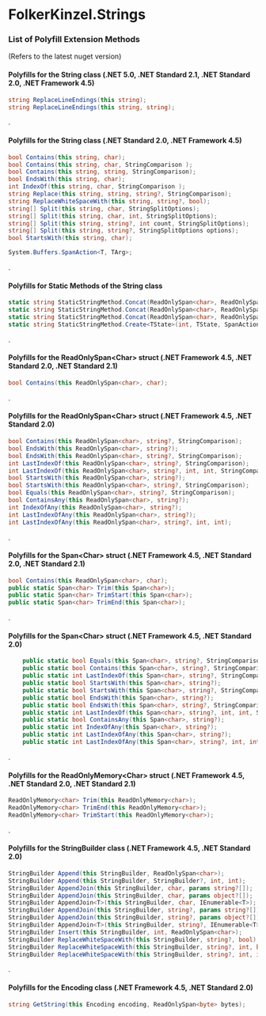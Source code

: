 # FolkerKinzel.Strings

### List of Polyfill Extension Methods 
(Refers to the latest nuget version)
#### Polyfills for the String class (.NET 5.0, .NET Standard 2.1, .NET Standard 2.0, .NET Framework 4.5)
```csharp
string ReplaceLineEndings(this string);
string ReplaceLineEndings(this string, string);
```
.
#### Polyfills for the String class (.NET Standard 2.0, .NET Framework 4.5)
```csharp
bool Contains(this string, char);
bool Contains(this string, char, StringComparison );
bool Contains(this string, string, StringComparison);
bool EndsWith(this string, char);
int IndexOf(this string, char, StringComparison );
string Replace(this string, string, string?, StringComparison);
string ReplaceWhiteSpaceWith(this string, string?, bool);
string[] Split(this string, char, StringSplitOptions);
string[] Split(this string, char, int, StringSplitOptions);
string[] Split(this string, string?, int count, StringSplitOptions);
string[] Split(this string, string?, StringSplitOptions options);
bool StartsWith(this string, char);

System.Buffers.SpanAction<T, TArg>;
```
.
#### Polyfills for Static Methods of the String class
```csharp
static string StaticStringMethod.Concat(ReadOnlySpan<char>, ReadOnlySpan<char>, ReadOnlySpan<char>, ReadOnlySpan<char>);
static string StaticStringMethod.Concat(ReadOnlySpan<char>, ReadOnlySpan<char>, ReadOnlySpan<char>);
static string StaticStringMethod.Concat(ReadOnlySpan<char>, ReadOnlySpan<char>);
static string StaticStringMethod.Create<TState>(int, TState, SpanAction<char, TState>);
```
.

#### Polyfills for the ReadOnlySpan&lt;Char&gt; struct (.NET Framework 4.5, .NET Standard 2.0, .NET Standard 2.1)

```csharp
bool Contains(this ReadOnlySpan<char>, char);
```

.



#### Polyfills for the ReadOnlySpan&lt;Char&gt; struct (.NET Framework 4.5, .NET Standard 2.0)

```csharp
bool Contains(this ReadOnlySpan<char>, string?, StringComparison);
bool EndsWith(this ReadOnlySpan<char>, string?);
bool EndsWith(this ReadOnlySpan<char>, string?, StringComparison);
int LastIndexOf(this ReadOnlySpan<char>, string?, StringComparison);
int LastIndexOf(this ReadOnlySpan<char>, string?, int, int, StringComparison);
bool StartsWith(this ReadOnlySpan<char>, string?);
bool StartsWith(this ReadOnlySpan<char>, string?, StringComparison);
bool Equals(this ReadOnlySpan<char>, string?, StringComparison);
bool ContainsAny(this ReadOnlySpan<char>, string?);
int IndexOfAny(this ReadOnlySpan<char>, string?);
int LastIndexOfAny(this ReadOnlySpan<char>, string?);
int LastIndexOfAny(this ReadOnlySpan<char>, string?, int, int);
```
.
#### Polyfills for the Span&lt;Char&gt; struct (.NET Framework 4.5, .NET Standard 2.0, .NET Standard 2.1)

```csharp
bool Contains(this ReadOnlySpan<char>, char);
public static Span<char> Trim(this Span<char>);
public static Span<char> TrimStart(this Span<char>);
public static Span<char> TrimEnd(this Span<char>);
```
.
#### Polyfills for the Span&lt;Char&gt; struct (.NET Framework 4.5, .NET Standard 2.0)

```csharp
    public static bool Equals(this Span<char>, string?, StringComparison);
    public static bool Contains(this Span<char>, string?, StringComparison);
    public static int LastIndexOf(this Span<char>, string?, StringComparison);
    public static bool StartsWith(this Span<char>, string?);
    public static bool StartsWith(this Span<char>, string?, StringComparison);
    public static bool EndsWith(this Span<char>, string?);
    public static bool EndsWith(this Span<char>, string?, StringComparison);
    public static int LastIndexOf(this Span<char>, string?, int, int, StringComparison);
    public static bool ContainsAny(this Span<char>, string?);
    public static int IndexOfAny(this Span<char>, string?);
    public static int LastIndexOfAny(this Span<char>, string?);
    public static int LastIndexOfAny(this Span<char>, string?, int, int);
```
.

#### Polyfills for the ReadOnlyMemory&lt;Char&gt; struct (.NET Framework 4.5, .NET Standard 2.0, .NET Standard 2.1)
```csharp
ReadOnlyMemory<char> Trim(this ReadOnlyMemory<char>);
ReadOnlyMemory<char> TrimEnd(this ReadOnlyMemory<char>);
ReadOnlyMemory<char> TrimStart(this ReadOnlyMemory<char>);
```
.
#### Polyfills for the StringBuilder class (.NET Framework 4.5, .NET Standard 2.0)
```csharp
StringBuilder Append(this StringBuilder, ReadOnlySpan<char>);
StringBuilder Append(this StringBuilder, StringBuilder?, int, int);
StringBuilder AppendJoin(this StringBuilder, char, params string?[]);
StringBuilder AppendJoin(this StringBuilder, char, params object?[]);
StringBuilder AppendJoin<T>(this StringBuilder, char, IEnumerable<T>);
StringBuilder AppendJoin(this StringBuilder, string?, params string?[]);
StringBuilder AppendJoin(this StringBuilder, string?, params object?[]);
StringBuilder AppendJoin<T>(this StringBuilder, string?, IEnumerable<T>);
StringBuilder Insert(this StringBuilder, int, ReadOnlySpan<char>);
StringBuilder ReplaceWhiteSpaceWith(this StringBuilder, string?, bool);
StringBuilder ReplaceWhiteSpaceWith(this StringBuilder, string?, int, bool);
StringBuilder ReplaceWhiteSpaceWith(this StringBuilder, string?, int, int, bool);
```
.
#### Polyfills for the Encoding class (.NET Framework 4.5, .NET Standard 2.0)
```csharp
string GetString(this Encoding encoding, ReadOnlySpan<byte> bytes);
```